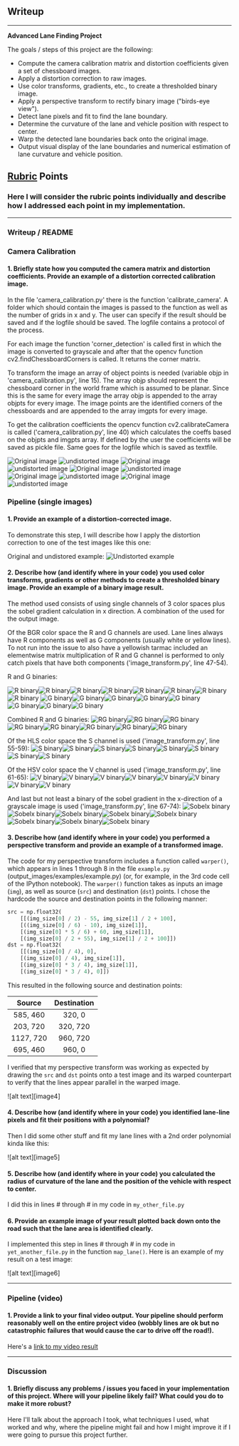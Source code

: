 ## Writeup

---

**Advanced Lane Finding Project**

The goals / steps of this project are the following:

* Compute the camera calibration matrix and distortion coefficients given a set of chessboard images.
* Apply a distortion correction to raw images.
* Use color transforms, gradients, etc., to create a thresholded binary image.
* Apply a perspective transform to rectify binary image ("birds-eye view").
* Detect lane pixels and fit to find the lane boundary.
* Determine the curvature of the lane and vehicle position with respect to center.
* Warp the detected lane boundaries back onto the original image.
* Output visual display of the lane boundaries and numerical estimation of lane curvature and vehicle position.

[//]: # (Image References)

[video1]: ./project_video.mp4 "Video"

## [Rubric](https://review.udacity.com/#!/rubrics/571/view) Points

### Here I will consider the rubric points individually and describe how I addressed each point in my implementation.  

---

### Writeup / README

### Camera Calibration

#### 1. Briefly state how you computed the camera matrix and distortion coefficients. Provide an example of a distortion corrected calibration image.

In the file 'camera_calibration.py' there is the function 'calibrate_camera'. A folder which should contain the images is passed to the function as well as the number of grids in x and y.
The user can specify if the result should be saved and if the logfile should be saved. The logfile contains a protocol of the process.

For each image the function 'corner_detection' is called first in which the image is converted to grayscale and after that the opencv function cv2.findChessboardCorners is called. It returns the corner matrix.

To transform the image an array of object points is needed (variable objp in 'camera_calibration.py', line 15). The array objp should represent the chessboard corner in the world frame which is assumed to be planar. Since this is the same for every image the array objp is appended to the array objpts for every image.
The image points are the identified corners of the chessboards and are appended to the array imgpts for every image.

To get the calibration coefficients the opencv function cv2.calibrateCamera is called ('camera_calibration.py', line 40) which calculates the coeffs based on the objpts and imgpts array.
If defined by the user the coefficients will be saved as pickle file. Same goes for the logfile which is saved as textfile.

![Original image](./camera_cal/calibration1.jpg) ![undistorted image](./output_images/undistorted_calibration1.jpg)
![Original image](./camera_cal/calibration2.jpg) ![undistorted image](./output_images/undistorted_calibration2.jpg)
![Original image](./camera_cal/calibration3.jpg) ![undistorted image](./output_images/undistorted_calibration3.jpg)
![Original image](./camera_cal/calibration4.jpg) ![undistorted image](./output_images/undistorted_calibration4.jpg)
![Original image](./camera_cal/calibration5.jpg) ![undistorted image](./output_images/undistorted_calibration5.jpg)

### Pipeline (single images)

#### 1. Provide an example of a distortion-corrected image.

To demonstrate this step, I will describe how I apply the distortion correction to one of the test images like this one:

Original and undistored example:
![Undistorted example](./output_images/undistorted_straight_lines1.jpg)

#### 2. Describe how (and identify where in your code) you used color transforms, gradients or other methods to create a thresholded binary image.  Provide an example of a binary image result.

The method used consists of using single channels of 3 color spaces plus the sobel gradient calculation in x direction.
A combination of the used for the output image.

Of the BGR color space the R and G channels are used. Lane lines always have R components as well as G components (usually white or yellow lines).
To not run into the issue to also have a yellowish tarmac included an elementwise matrix multiplication of R and G channel is performed to only catch pixels that have both components ('image_transform.py', line 47-54).

R and G binaries:

![R binary](./output_images/r_binary_straight_lines1.jpg)![R binary](./output_images/r_binary_straight_lines2.jpg)![R binary](./output_images/r_binary_test1.jpg)![R binary](./output_images/r_binary_test2.jpg)![R binary](r_binary_test3.jpg)![R binary](./output_images/r_binary_test4.jpg)![R binary](./output_images/r_binary_test5.jpg)![R binary](./output_images/r_binary_test6.jpg)
![G binary](./output_images/g_binary_straight_lines1.jpg)![G binary](./output_images/g_binary_straight_lines2.jpg)![G binary](./output_images/g_binary_test1.jpg)![G binary](./output_images/g_binary_test2.jpg)![G binary](g_binary_test3.jpg)![G binary](./output_images/g_binary_test4.jpg)![G binary](./output_images/g_binary_test5.jpg)![G binary](./output_images/g_binary_test6.jpg)

Combined R and G binaries:
![RG binary](./output_images/rg_binary_straight_lines1.jpg)![RG binary](./output_images/rg_binary_straight_lines2.jpg)![RG binary](./output_images/rg_binary_test1.jpg)![RG binary](./output_images/rg_binary_test2.jpg)![RG binary](./output_images/rg_binary_test3.jpg)![RG binary](./output_images/rg_binary_test4.jpg)![RG binary](./output_images/rg_binary_test5.jpg)![RG binary](./output_images/rg_binary_test6.jpg)


Of the HLS color space the S channel is used ('image_transform.py', line 55-59):
![S binary](./output_images/s_binary_straight_lines1.jpg)![S binary](./output_images/s_binary_straight_lines2.jpg)![S binary](./output_images/s_binary_test1.jpg)![S binary](./output_images/s_binary_test2.jpg)![S binary](s_binary_test3.jpg)![S binary](./output_images/s_binary_test4.jpg)![S binary](./output_images/s_binary_test5.jpg)![S binary](./output_images/s_binary_test6.jpg)

Of the HSV color space the V channel is used ('image_transform.py', line 61-65):
![V binary](./output_images/v_binary_straight_lines1.jpg)![V binary](./output_images/v_binary_straight_lines2.jpg)![V binary](./output_images/v_binary_test1.jpg)![V binary](./output_images/v_binary_test2.jpg)![V binary](v_binary_test3.jpg)![V binary](./output_images/v_binary_test4.jpg)![V binary](./output_images/v_binary_test5.jpg)![V binary](./output_images/v_binary_test6.jpg)

And last but not least a binary of the sobel gradient in the x-direction of a grayscale image is used ('image_transform.py', line 67-74):
![Sobelx binary](./output_images/solx_binary_straight_lines1.jpg)![Sobelx binary](./output_images/solx_binary_straight_lines2.jpg)![Sobelx binary](./output_images/solx_binary_test1.jpg)![Sobelx binary](./output_images/solx_binary_test2.jpg)![Sobelx binary](./output_images/solx_binary_test3.jpg)![Sobelx binary](./output_images/solx_binary_test4.jpg)![Sobelx binary](./output_images/solx_binary_test5.jpg)![Sobelx binary](./output_images/solx_binary_test6.jpg)


#### 3. Describe how (and identify where in your code) you performed a perspective transform and provide an example of a transformed image.

The code for my perspective transform includes a function called `warper()`, which appears in lines 1 through 8 in the file `example.py` (output_images/examples/example.py) (or, for example, in the 3rd code cell of the IPython notebook).  The `warper()` function takes as inputs an image (`img`), as well as source (`src`) and destination (`dst`) points.  I chose the hardcode the source and destination points in the following manner:

```python
src = np.float32(
    [[(img_size[0] / 2) - 55, img_size[1] / 2 + 100],
    [((img_size[0] / 6) - 10), img_size[1]],
    [(img_size[0] * 5 / 6) + 60, img_size[1]],
    [(img_size[0] / 2 + 55), img_size[1] / 2 + 100]])
dst = np.float32(
    [[(img_size[0] / 4), 0],
    [(img_size[0] / 4), img_size[1]],
    [(img_size[0] * 3 / 4), img_size[1]],
    [(img_size[0] * 3 / 4), 0]])
```

This resulted in the following source and destination points:

| Source        | Destination   | 
|:-------------:|:-------------:| 
| 585, 460      | 320, 0        | 
| 203, 720      | 320, 720      |
| 1127, 720     | 960, 720      |
| 695, 460      | 960, 0        |

I verified that my perspective transform was working as expected by drawing the `src` and `dst` points onto a test image and its warped counterpart to verify that the lines appear parallel in the warped image.

![alt text][image4]

#### 4. Describe how (and identify where in your code) you identified lane-line pixels and fit their positions with a polynomial?

Then I did some other stuff and fit my lane lines with a 2nd order polynomial kinda like this:

![alt text][image5]

#### 5. Describe how (and identify where in your code) you calculated the radius of curvature of the lane and the position of the vehicle with respect to center.

I did this in lines # through # in my code in `my_other_file.py`

#### 6. Provide an example image of your result plotted back down onto the road such that the lane area is identified clearly.

I implemented this step in lines # through # in my code in `yet_another_file.py` in the function `map_lane()`.  Here is an example of my result on a test image:

![alt text][image6]

---

### Pipeline (video)

#### 1. Provide a link to your final video output.  Your pipeline should perform reasonably well on the entire project video (wobbly lines are ok but no catastrophic failures that would cause the car to drive off the road!).

Here's a [link to my video result](./project_video.mp4)

---

### Discussion

#### 1. Briefly discuss any problems / issues you faced in your implementation of this project.  Where will your pipeline likely fail?  What could you do to make it more robust?

Here I'll talk about the approach I took, what techniques I used, what worked and why, where the pipeline might fail and how I might improve it if I were going to pursue this project further.  
